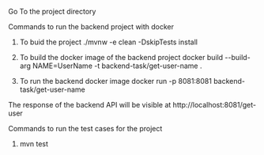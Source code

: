 
Go To the project directory

Commands to run the backend project with docker
1) To buid the project
    ./mvnw -e clean -DskipTests install

2) To build the docker image of the backend project
    docker build --build-arg NAME=UserName -t backend-task/get-user-name .

3) To run the backend docker image
    docker run -p 8081:8081 backend-task/get-user-name

The response of the backend API will be visible at http://localhost:8081/get-user


Commands to run the test cases for the project
1) mvn test
